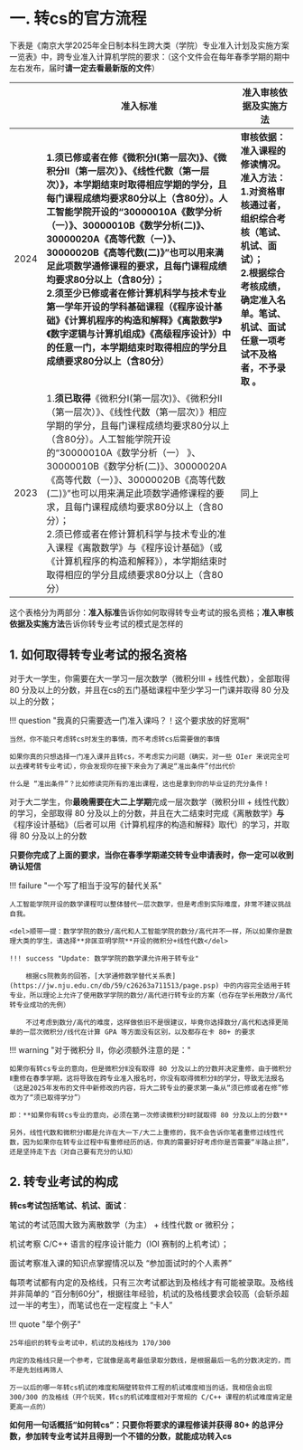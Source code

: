 # 一. 转cs的官方流程

下表是《南京大学2025年全日制本科生跨大类（学院）专业准入计划及实施方案一览表》中，跨专业准入计算机学院的要求：（这个文件会在每年春季学期的期中左右发布，届时**请一定去看最新版的文件**）

|      | **准入标准**                                                 | **准入审核依据及实施方法**                                   |
| ---- | ------------------------------------------------------------ | ------------------------------------------------------------ |
| 2024 | **1.须已修或者在修《微积分I(第一层次)》、《微积分II（第一层次）》、《线性代数（第一层次）》，本学期结束时取得相应学期的学分，且每门课程成绩均要求80分以上（含80分）。人工智能学院开设的“30000010A《数学分析（一）》、30000010B《数学分析(二)》、30000020A《高等代数（一）》、30000020B《高等代数(二)》”也可以用来满足此项数学通修课程的要求，且每门课程成绩均要求80分以上（含80分）； <br/>2.须至少已修或者在修计算机科学与技术专业第一学年开设的学科基础课程（《程序设计基础》《计算机程序的构造和解释》《离散数学》《数字逻辑与计算机组成》《高级程序设计》）中的任意一门，本学期结束时取得相应的学分且成绩要求80分以上（含80分）** | **审核依据：准入课程的修读情况。 <br/>准入方法：1.对资格审核通过者，组织综合考核（笔试、机试、面试）； <br/>2.根据综合考核成绩，确定准入名单。笔试、机试、面试任意一项考试不及格者，不予录取 。** |
| 2023 | 1.**须已取得**《微积分I(第一层次)》、《微积分II（第一层次）》、《线性代数（第一层次）》相应学期的学分，且每门课程成绩均要求80分以上（含80分）。人工智能学院开设的“30000010A《数学分析（一） 》、30000010B《数学分析(二)》、30000020A《高等代数（一）》、30000020B《高等代数(二)》”也可以用来满足此项数学通修课程的要求，且每门课程成绩均要求80分以上（含80分）；  <br/>2.须已修或者在修计算机科学与技术专业的准入课程《离散数学》与《程序设计基础》（或《计算机程序的构造和解释》），本学期结束时取得相应的学分且成绩要求80分以上（含80分） | 同上                                                         |

这个表格分为两部分：**准入标准**告诉你如何取得转专业考试的报名资格；**准入审核依据及实施方法**告诉你转专业考试的模式是怎样的

## 1. 如何取得转专业考试的报名资格

对于大一学生，你需要在大一学习一层次数学（微积分ⅠⅡ + 线性代数），全部取得 80 分及以上的分数，并且在cs的五门基础课程中至少学习一门课并取得 80 分及以上的分数；

!!! question "我真的只需要选一门准入课吗？！这个要求放的好宽啊"

    当然，你不能只考虑转cs时发生的事情，而不考虑转cs后需要做的事情
    
    如果你真的只想选择一门准入课并且转cs，不考虑实力问题（确实，对一些 OIer 来说完全可以去裸考转专业考试），你会发现你在接下来会为了满足“准出条件”付出代价
    
    什么是 “准出条件”？比如修读完所有的准出课程，这也是拿到你的毕业证的充分条件！

对于大二学生，你**最晚需要在大二上学期**完成一层次数学（微积分ⅠⅡ + 线性代数）的学习，全部取得 80 分及以上的分数，并且在大二结束时完成《离散数学》**与**《程序设计基础》（后者可以用《计算机程序的构造和解释》取代）的学习，并取得 80 分及以上的分数

**只要你完成了上面的要求，当你在春季学期递交转专业申请表时，你一定可以收到确认短信**

!!! failure "一个写了相当于没写的替代关系"

    人工智能学院开设的数学课程可以整体替代一层次数学，但是考虑到实际难度，非常不建议挑战自我。
    
    <del>顺带一提：数学学院的数分/高代和人工智能学院的数分/高代并不一样，所以如果你是数理大类的学生，请选择**非匡亚明学院**开设的微积分+线性代数</del>
    
    !!! success "Update: 数学学院的数学课允许用于转专业"
    
        根据cs院教务的回答，[大学通修数学替代关系表](https://jw.nju.edu.cn/db/59/c26263a711513/page.psp) 中的内容完全适用于转专业，所以理论上允许了使用数学学院的数分/高代进行转专业的方案（也存在学长用数分/高代转专业成功的先例）
        
        不过考虑到数分/高代的难度，这样做依旧不是很建议，毕竟你选择数分/高代和选择更简单的一层次微积分/线代在计算 GPA 等方面没有区别，以及都存在卡 80+ 的要求

!!! warning "对于微积分 Ⅱ，你必须额外注意的是："

    如果你有转cs专业的意向，但是微积分Ⅱ没有取得 80 分及以上的分数并决定重修，由于微积分Ⅱ重修在春季学期，这将导致在跨专业准入报名时，你没有取得微积分Ⅱ的学分，导致无法报名（这是2025年发布的文件中新修改的内容，将大二转专业的要求第一条从“须已修或者在修”修改为了“须已取得学分”）
    
    即：**如果你有转cs专业的意向，必须在第一次修读微积分Ⅱ时就取得 80 分及以上的分数**
    
    另外，线性代数和微积分Ⅰ都是允许在大一下/大二上重修的，我不会告诉你笔者重修过线性代数，因为如果你在转专业过程中有重修经历的话，你真的需要好好考虑你是否需要“半路止损”，还是坚持走下去（对自己要有充分的认知）


## 2. 转专业考试的构成

**转cs考试包括笔试、机试、面试**：

笔试的考试范围大致为离散数学（为主） + 线性代数 or 微积分；

机试考察 C/C++ 语言的程序设计能力（IOI 赛制的上机考试）；

面试考察准入课的知识点掌握情况以及 “参加面试时的个人素养”

每项考试都有内定的及格线，只有三次考试都达到及格线才有可能被录取。及格线并非简单的 “百分制60分”，根据往年经验，机试的及格线要求会较高（会斩杀超过一半的考生），而笔试也在一定程度上 “卡人”

!!! quote "举个例子"

    25年组织的转专业考试中，机试的及格线为 170/300
    
    内定的及格线只是一个参考，它就像是高考最低录取分数线，是根据最后一名的分数决定的，而不是先划线再筛人
    
    万一以后的哪一年转cs机试的难度和隔壁转软件工程的机试难度相当的话，我相信会出现 300/300 的及格线（开个玩笑，转cs的机试难度相对于常规的 C/C++ 课程的机试难度肯定是更高一点的）

**如何用一句话概括“如何转cs”：只要你将要求的课程修读并获得 80+ 的总评分数，参加转专业考试并且得到一个不错的分数，就能成功转入cs**

